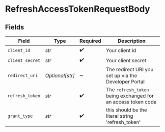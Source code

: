# RefreshAccessTokenRequestBody


## Fields

| Field                                                        | Type                                                         | Required                                                     | Description                                                  |
| ------------------------------------------------------------ | ------------------------------------------------------------ | ------------------------------------------------------------ | ------------------------------------------------------------ |
| `client_id`                                                  | *str*                                                        | :heavy_check_mark:                                           | Your client id                                               |
| `client_secret`                                              | *str*                                                        | :heavy_check_mark:                                           | Your client secret                                           |
| `redirect_uri`                                               | *Optional[str]*                                              | :heavy_minus_sign:                                           | The redirect URI you set up via the Developer Portal         |
| `refresh_token`                                              | *str*                                                        | :heavy_check_mark:                                           | The `refresh_token` being exchanged for an access token code |
| `grant_type`                                                 | *str*                                                        | :heavy_check_mark:                                           | this should be the literal string 'refresh_token'            |